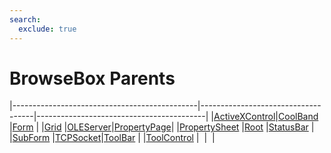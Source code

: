 ```yaml
---
search:
  exclude: true
---
```


<h1 class="heading"><span class="name">BrowseBox Parents</span></h1>

|----------------------------------------------|------------------------------------|------------------------------------------|
|[ActiveXControl](../objects/activexcontrol.md)|[CoolBand](../objects/coolband.md)  |[Form](../objects/form.md)                |
|[Grid](../objects/grid.md)                    |[OLEServer](../objects/oleserver.md)|[PropertyPage](../objects/propertypage.md)|
|[PropertySheet](../objects/propertysheet.md)  |[Root](../objects/root.md)          |[StatusBar](../objects/statusbar.md)      |
|[SubForm](../objects/subform.md)              |[TCPSocket](../objects/tcpsocket.md)|[ToolBar](../objects/toolbar.md)          |
|[ToolControl](../objects/toolcontrol.md)      |&nbsp;                              |&nbsp;                                    |
